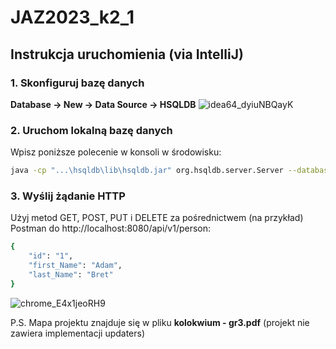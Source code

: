 # JAZ2023_k2_1

## Instrukcja uruchomienia (via IntelliJ)

### 1. Skonfiguruj bazę danych
**Database -> New -> Data Source -> HSQLDB**
![idea64_dyiuNBQayK](https://github.com/s20488/JAZ/assets/56721899/629a8778-2ddf-481c-b037-a2cb82aaee10)

### 2. Uruchom lokalną bazę danych
Wpisz poniższe polecenie w konsoli w środowisku:

```bash
java -cp "...\hsqldb\lib\hsqldb.jar" org.hsqldb.server.Server --database.0 "file:workdb" --dbname.0 workdb --port 9002
```

### 3. Wyślij żądanie HTTP
Użyj metod GET, POST, PUT i DELETE za pośrednictwem (na przykład) Postman do http://localhost:8080/api/v1/person:

```bash
{
    "id": "1",
    "first_Name": "Adam",
    "last_Name": "Bret"
}
```
![chrome_E4x1jeoRH9](https://github.com/s20488/JAZ/assets/56721899/1df04645-e919-46c0-aeb7-0a600ba6e830)

P.S. Mapa projektu znajduje się w pliku **kolokwium - gr3.pdf** (projekt nie zawiera implementacji updaters)
